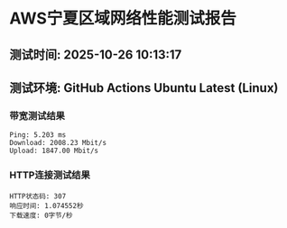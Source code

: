 # AWS宁夏区域网络性能测试报告
## 测试时间: 2025-10-26 10:13:17
## 测试环境: GitHub Actions Ubuntu Latest (Linux)

### 带宽测试结果
```
Ping: 5.203 ms
Download: 2008.23 Mbit/s
Upload: 1847.00 Mbit/s
```

### HTTP连接测试结果
```
HTTP状态码: 307
响应时间: 1.074552秒
下载速度: 0字节/秒
```

